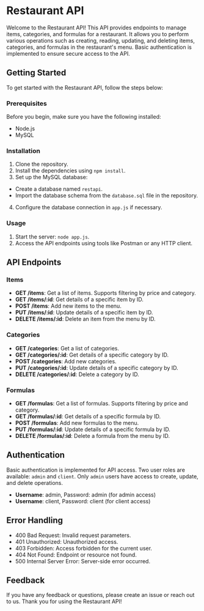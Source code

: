 # Restaurant API

Welcome to the Restaurant API! This API provides endpoints to manage items, categories, and formulas for a restaurant.
It allows you to perform various operations such as creating, reading, updating, and deleting items, categories, and
formulas in the restaurant's menu. Basic authentication is implemented to ensure secure access to the API.

## Getting Started

To get started with the Restaurant API, follow the steps below:

### Prerequisites

Before you begin, make sure you have the following installed:

- Node.js
- MySQL

### Installation

1. Clone the repository.
2. Install the dependencies using `npm install`.
3. Set up the MySQL database:

- Create a database named `restapi`.
- Import the database schema from the `database.sql` file in the repository.

4. Configure the database connection in `app.js` if necessary.

### Usage

1. Start the server: `node app.js`.
2. Access the API endpoints using tools like Postman or any HTTP client.

## API Endpoints

### Items

- **GET /items**: Get a list of items. Supports filtering by price and category.
- **GET /items/:id**: Get details of a specific item by ID.
- **POST /items**: Add new items to the menu.
- **PUT /items/:id**: Update details of a specific item by ID.
- **DELETE /items/:id**: Delete an item from the menu by ID.

### Categories

- **GET /categories**: Get a list of categories.
- **GET /categories/:id**: Get details of a specific category by ID.
- **POST /categories**: Add new categories.
- **PUT /categories/:id**: Update details of a specific category by ID.
- **DELETE /categories/:id**: Delete a category by ID.

### Formulas

- **GET /formulas**: Get a list of formulas. Supports filtering by price and category.
- **GET /formulas/:id**: Get details of a specific formula by ID.
- **POST /formulas**: Add new formulas to the menu.
- **PUT /formulas/:id**: Update details of a specific formula by ID.
- **DELETE /formulas/:id**: Delete a formula from the menu by ID.

## Authentication

Basic authentication is implemented for API access. Two user roles are available: `admin` and `client`. Only `admin`
users have access to create, update, and delete operations.

- **Username**: admin, Password: admin (for admin access)
- **Username**: client, Password: client (for client access)

## Error Handling

- 400 Bad Request: Invalid request parameters.
- 401 Unauthorized: Unauthorized access.
- 403 Forbidden: Access forbidden for the current user.
- 404 Not Found: Endpoint or resource not found.
- 500 Internal Server Error: Server-side error occurred.

## Feedback

If you have any feedback or questions, please create an issue or reach out to us. Thank you for using the Restaurant
API!